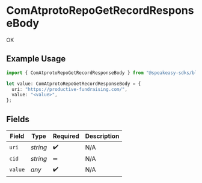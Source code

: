 # ComAtprotoRepoGetRecordResponseBody

OK

## Example Usage

```typescript
import { ComAtprotoRepoGetRecordResponseBody } from "@speakeasy-sdks/bluesky/models/operations";

let value: ComAtprotoRepoGetRecordResponseBody = {
  uri: "https://productive-fundraising.com/",
  value: "<value>",
};
```

## Fields

| Field              | Type               | Required           | Description        |
| ------------------ | ------------------ | ------------------ | ------------------ |
| `uri`              | *string*           | :heavy_check_mark: | N/A                |
| `cid`              | *string*           | :heavy_minus_sign: | N/A                |
| `value`            | *any*              | :heavy_check_mark: | N/A                |